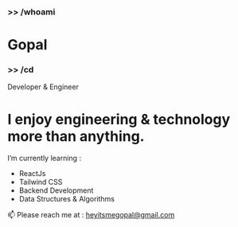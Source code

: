 <div>
  <h3> >> /whoami </h3>
 <h1>Gopal</h1>
 <h3> >> /cd </h3>
 Developer & Engineer
  <div>
<h1>I enjoy engineering & technology more than anything.</h1>

I’m currently learning :
- ReactJs
- Tailwind CSS
- Backend Development
- Data Structures & Algorithms

📫 Please reach me at : heyitsmegopal@gmail.com

<!--
**Gopal-G0/Gopal-G0** is a ✨ _special_ ✨ repository because its `README.md` (this file) appears on your GitHub profile.

Here are some ideas to get you started:

- 🔭 I’m currently working on ...
- 🌱 I’m currently learning ...
- 👯 I’m looking to collaborate on ...
- 🤔 I’m looking for help with ...
- 💬 Ask me about ...
- 📫 How to reach me: ...
- 😄 Pronouns: ...
- ⚡ Fun fact: ...
-->
